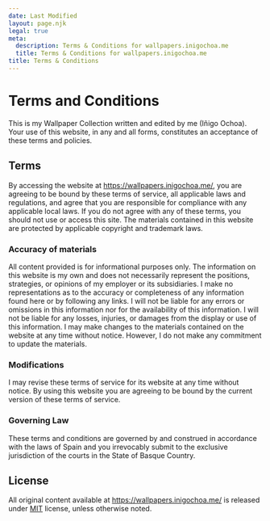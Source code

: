 ```yaml
---
date: Last Modified
layout: page.njk
legal: true
meta:
  description: Terms & Conditions for wallpapers.inigochoa.me
  title: Terms & Conditions for wallpapers.inigochoa.me
title: Terms & Conditions
---
```


# Terms and Conditions

This is my Wallpaper Collection written and edited by me (Iñigo Ochoa). Your use
of this website, in any and all forms, constitutes an acceptance of these terms
and policies.

## Terms

By accessing the website at <https://wallpapers.inigochoa.me/>, you are agreeing
to be bound by these terms of service, all applicable laws and regulations, and
agree that you are responsible for compliance with any applicable local laws. If
you do not agree with any of these terms, you should not use or access this
site. The materials contained in this website are protected by applicable
copyright and trademark laws.

### Accuracy of materials

All content provided is for informational purposes only. The information on this
website is my own and does not necessarily represent the positions, strategies,
or opinions of my employer or its subsidiaries. I make no representations as to
the accuracy or completeness of any information found here or by following any
links. I will not be liable for any errors or omissions in this information nor
for the availability of this information. I will not be liable for any losses,
injuries, or damages from the display or use of this information. I may make
changes to the materials contained on the website at any time without notice.
However, I do not make any commitment to update the materials.

### Modifications

I may revise these terms of service for its website at any time without notice.
By using this website you are agreeing to be bound by the current version of
these terms of service.

### Governing Law

These terms and conditions are governed by and construed in accordance with the
laws of Spain and you irrevocably submit to the exclusive jurisdiction of the
courts in the State of Basque Country.

## License

All original content available at <https://wallpapers.inigochoa.me/> is released
under [MIT] license, unless otherwise noted.

[MIT]: https://github.com/inigochoa/wallpaper-gallery/blob/main/LICENSE.md
